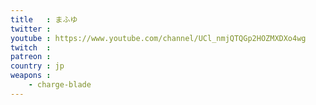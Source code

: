 ```yaml
---
title   : まふゆ
twitter : 
youtube : https://www.youtube.com/channel/UCl_nmjQTQGp2HOZMXDXo4wg
twitch  : 
patreon : 
country : jp
weapons :
    - charge-blade
---
```


